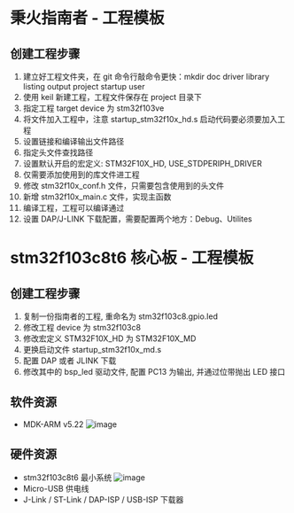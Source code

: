 # 秉火指南者 - 工程模板

## 创建工程步骤

1. 建立好工程文件夹，在 git 命令行敲命令更快：mkdir doc driver library listing output project startup user
2. 使用 keil 新建工程，工程文件保存在 project 目录下
3. 指定工程 target device 为 stm32f103ve
4. 将文件加入工程中，注意 startup_stm32f10x_hd.s 启动代码要必须要加入工程
5. 设置链接和编译输出文件路径
6. 指定头文件查找路径
7. 设置默认开启的宏定义: STM32F10X_HD, USE_STDPERIPH_DRIVER
8. 仅需要添加使用到的库文件进工程
9. 修改 stm32f10x_conf.h 文件，只需要包含使用到的头文件
10. 新增 stm32f10x_main.c 文件，实现主函数
11. 编译工程，工程可以编译通过
12. 设置 DAP/J-LINK 下载配置，需要配置两个地方：Debug、Utilites

# stm32f103c8t6 核心板 - 工程模板

## 创建工程步骤

1. 复制一份指南者的工程, 重命名为 stm32f103c8.gpio.led
2. 修改工程 device 为 stm32f103c8
3. 修改宏定义 STM32F10X_HD 为 STM32F10X_MD
4. 更换启动文件 startup_stm32f10x_md.s
5. 配置 DAP 或者 JLINK 下载
6. 修改其中的 bsp_led 驱动文件, 配置 PC13 为输出, 并通过位带抛出 LED 接口


## 软件资源

- MDK-ARM v5.22
![image]()
## 硬件资源

- stm32f103c8t6 最小系统
![image]()
- Micro-USB 供电线
- J-Link / ST-Link / DAP-ISP / USB-ISP 下载器

